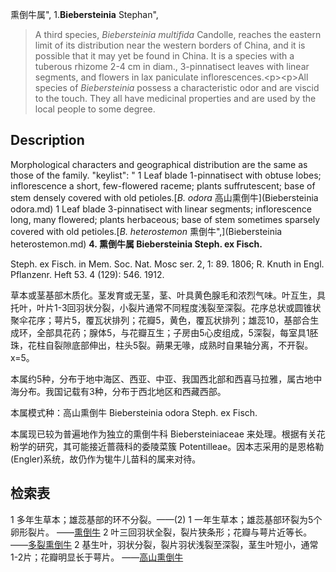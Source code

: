 熏倒牛属",
1.**Biebersteinia** Stephan",

> A third species, *Biebersteinia multifida* Candolle, reaches the eastern limit of its distribution near the western borders of China, and it is possible that it may yet be found in China. It is a species with a tuberous rhizome 2-4 cm in diam., 3-pinnatisect leaves with linear segments, and flowers in lax paniculate inflorescences.&lt;p&gt;&lt;p&gt;All species of *Biebersteinia* possess a characteristic odor and are viscid to the touch. They all have medicinal properties and are used by the local people to some degree.

## Description
Morphological characters and geographical distribution are the same as those of the family.
  "keylist": "
1 Leaf blade 1-pinnatisect with obtuse lobes; inflorescence a short, few-flowered raceme; plants suffrutescent; base of stem densely covered with old petioles.[*B. odora* 高山熏倒牛](Biebersteinia odora.md)
1 Leaf blade 3-pinnatisect with linear segments; inflorescence long, many flowered; plants herbaceous; base of stem sometimes sparsely covered with old petioles.[*B. heterostemon* 熏倒牛",](Biebersteinia heterostemon.md)
**4. 熏倒牛属 Biebersteinia Steph. ex Fisch.**

Steph. ex Fisch. in Mem. Soc. Nat. Mosc ser. 2, 1: 89. 1806; R. Knuth in Engl. Pflanzenr. Heft 53. 4 (129): 546. 1912.

草本或茎基部木质化。茎发育或无茎，茎、叶具黄色腺毛和浓烈气味。叶互生，具托叶，叶片1-3回羽状分裂，小裂片通常不同程度浅裂至深裂。花序总状或圆锥状聚伞花序；萼片5，覆瓦状排列；花瓣5，黄色，覆瓦状排列；雄蕊10，基部合生成环，全部具花药；腺体5，与花瓣互生；子房由5心皮组成，5深裂，每室具1胚珠，花柱自裂隙底部伸出，柱头5裂。蒴果无喙，成熟时自果轴分离，不开裂。x=5。

本属约5种，分布于地中海区、西亚、中亚、我国西北部和西喜马拉雅，属古地中海分布。我国记载有3种，分布于西北地区和西藏西部。

本属模式种：高山熏倒牛 Biebersteinia odora Steph. ex Fisch.

本属现已较为普遍地作为独立的熏倒牛科 Biebersteiniaceae 来处理。根据有关花粉学的研究，其可能接近蔷薇科的委陵菜簇 Potentilleae。因本志采用的是恩格勒 (Engler)系统，故仍作为牻牛儿苗科的属来对待。

## 检索表

1 多年生草本；雄蕊基部的环不分裂。——(2)
1 一年生草本；雄蕊基部环裂为5个卵形裂片。 ——[熏倒牛](Biebersteinia%20heterostemon.md)
2 叶三回羽状全裂，裂片狭条形；花瓣与萼片近等长。 ——[多裂熏倒牛](Biebersteinia%20multifida.md)
2 基生叶，羽状分裂，裂片羽状浅裂至深裂，茎生叶短小，通常1-2片；花瓣明显长于萼片。 ——[高山熏倒牛](Biebersteinia%20odora.md)
